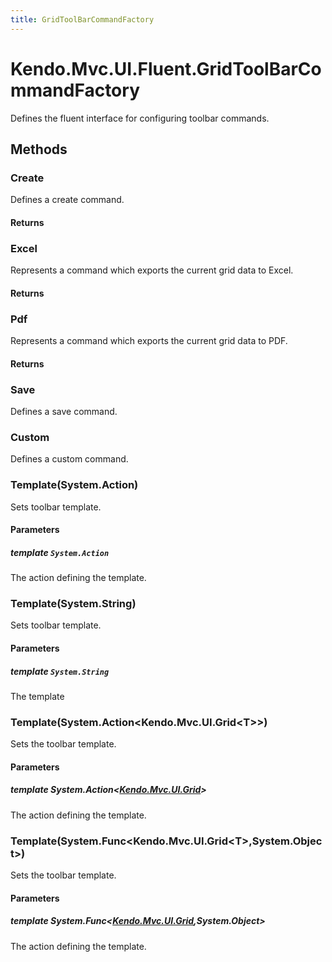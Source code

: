 ```yaml
---
title: GridToolBarCommandFactory
---
```


# Kendo.Mvc.UI.Fluent.GridToolBarCommandFactory
Defines the fluent interface for configuring toolbar commands.




## Methods


### Create
Defines a create command.



#### Returns




### Excel
Represents a command which exports the current grid data to Excel.



#### Returns




### Pdf
Represents a command which exports the current grid data to PDF.



#### Returns




### Save
Defines a save command.





### Custom
Defines a custom command.





### Template(System.Action)
Sets toolbar template.


#### Parameters

##### template `System.Action`
The action defining the template.





### Template(System.String)
Sets toolbar template.


#### Parameters

##### template `System.String`
The template





### Template(System.Action\<Kendo.Mvc.UI.Grid\<T\>\>)
Sets the toolbar template.


#### Parameters

##### template System.Action<[Kendo.Mvc.UI.Grid](/api/aspnet-mvc/Kendo.Mvc.UI/Grid)<T>>
The action defining the template.





### Template(System.Func\<Kendo.Mvc.UI.Grid\<T\>,System.Object\>)
Sets the toolbar template.


#### Parameters

##### template System.Func<[Kendo.Mvc.UI.Grid](/api/aspnet-mvc/Kendo.Mvc.UI/Grid)<T>,System.Object>
The action defining the template.






